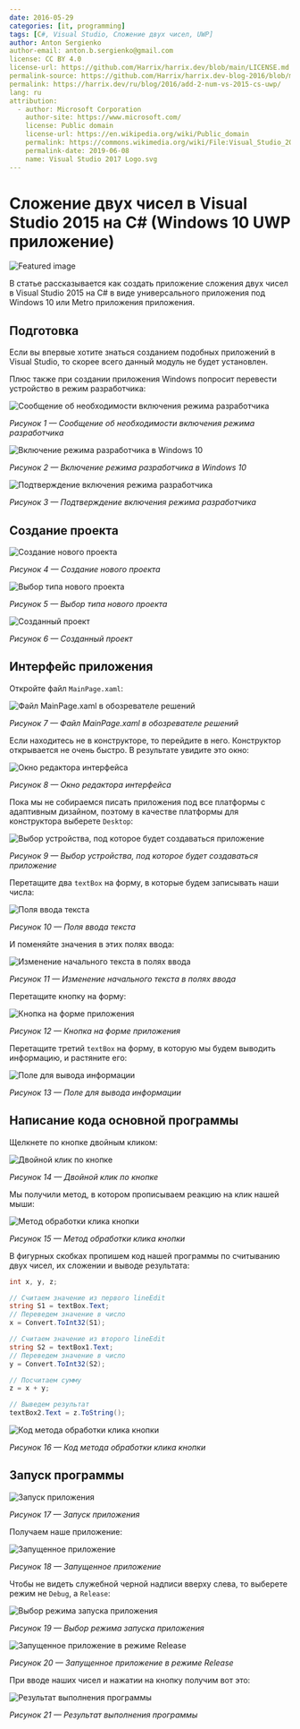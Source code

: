 ```yaml
---
date: 2016-05-29
categories: [it, programming]
tags: [C#, Visual Studio, Сложение двух чисел, UWP]
author: Anton Sergienko
author-email: anton.b.sergienko@gmail.com
license: CC BY 4.0
license-url: https://github.com/Harrix/harrix.dev/blob/main/LICENSE.md
permalink-source: https://github.com/Harrix/harrix.dev-blog-2016/blob/main/add-2-num-vs-2015-cs-uwp/add-2-num-vs-2015-cs-uwp.md
permalink: https://harrix.dev/ru/blog/2016/add-2-num-vs-2015-cs-uwp/
lang: ru
attribution:
  - author: Microsoft Corporation
    author-site: https://www.microsoft.com/
    license: Public domain
    license-url: https://en.wikipedia.org/wiki/Public_domain
    permalink: https://commons.wikimedia.org/wiki/File:Visual_Studio_2017_Logo.svg
    permalink-date: 2019-06-08
    name: Visual Studio 2017 Logo.svg
---
```


# Сложение двух чисел в Visual Studio 2015 на C# (Windows 10 UWP приложение)

![Featured image](featured-image.svg)

В статье рассказывается как создать приложение сложения двух чисел в Visual Studio 2015 на C# в виде универсального приложения под Windows 10 или Metro приложения приложения.

## Подготовка

Если вы впервые хотите знаться созданием подобных приложений в Visual Studio, то скорее всего данный модуль не будет установлен.

Плюс также при создании приложения Windows попросит перевести устройство в режим разработчика:

![Сообщение об необходимости включения режима разработчика](img/preparation_01.png)

_Рисунок 1 — Сообщение об необходимости включения режима разработчика_

![Включение режима разработчика в Windows 10](img/preparation_02.png)

_Рисунок 2 — Включение режима разработчика в Windows 10_

![Подтверждение включения режима разработчика](img/preparation_03.png)

_Рисунок 3 — Подтверждение включения режима разработчика_

## Создание проекта

![Создание нового проекта](img/new-project_01.png)

_Рисунок 4 — Создание нового проекта_

![Выбор типа нового проекта](img/new-project_02.png)

_Рисунок 5 — Выбор типа нового проекта_

![Созданный проект](img/new-project_03.png)

_Рисунок 6 — Созданный проект_

## Интерфейс приложения

Откройте файл `MainPage.xaml`:

![Файл MainPage.xaml в обозревателе решений](img/interface_01.png)

_Рисунок 7 — Файл MainPage.xaml в обозревателе решений_

Если находитесь не в конструкторе, то перейдите в него. Конструктор открывается не очень быстро. В результате увидите это окно:

![Окно редактора интерфейса](img/interface_02.png)

_Рисунок 8 — Окно редактора интерфейса_

Пока мы не собираемся писать приложения под все платформы с адаптивным дизайном, поэтому в качестве платформы для конструктора выберете `Desktop`:

![Выбор устройства, под которое будет создаваться приложение](img/interface_03.png)

_Рисунок 9 — Выбор устройства, под которое будет создаваться приложение_

Перетащите два `textBox` на форму, в которые будем записывать наши числа:

![Поля ввода текста](img/interface_04.png)

_Рисунок 10 — Поля ввода текста_

И поменяйте значения в этих полях ввода:

![Изменение начального текста в полях ввода](img/2016-05-29_171145interface_05.png)

_Рисунок 11 — Изменение начального текста в полях ввода_

Перетащите кнопку на форму:

![Кнопка на форме приложения](img/interface_06.png)

_Рисунок 12 — Кнопка на форме приложения_

Перетащите третий `textBox` на форму, в которую мы будем выводить информацию, и растяните его:

![Поле для вывода информации](img/interface_07.png)

_Рисунок 13 — Поле для вывода информации_

## Написание кода основной программы

Щелкнете по кнопке двойным кликом:

![Двойной клик по кнопке](img/button_01.png)

_Рисунок 14 — Двойной клик по кнопке_

Мы получили метод, в котором прописываем реакцию на клик нашей мыши:

![Метод обработки клика кнопки](img/button_02.png)

_Рисунок 15 — Метод обработки клика кнопки_

В фигурных скобках пропишем код нашей программы по считыванию двух чисел, их сложении и выводе результата:

```cs
int x, y, z;

// Считаем значение из первого lineEdit
string S1 = textBox.Text;
// Переведем значение в число
x = Convert.ToInt32(S1);

// Считаем значение из второго lineEdit
string S2 = textBox1.Text;
// Переведем значение в число
y = Convert.ToInt32(S2);

// Посчитаем сумму
z = x + y;

// Выведем результат
textBox2.Text = z.ToString();
```

![Код метода обработки клика кнопки](img/code.png)

_Рисунок 16 — Код метода обработки клика кнопки_

## Запуск программы

![Запуск приложения](img/run_01.png)

_Рисунок 17 — Запуск приложения_

Получаем наше приложение:

![Запущенное приложение](img/result_01.png)

_Рисунок 18 — Запущенное приложение_

Чтобы не видеть служебной черной надписи вверху слева, то выберете режим не `Debug`, а `Release`:

![Выбор режима запуска приложения](img/result_02.png)

_Рисунок 19 — Выбор режима запуска приложения_

![Запущенное приложение в режиме Release](img/2016-05-29_172745.png)

_Рисунок 20 — Запущенное приложение в режиме Release_

При вводе наших чисел и нажатии на кнопку получим вот это:

![Результат выполнения программы](img/result_03.png)

_Рисунок 21 — Результат выполнения программы_
